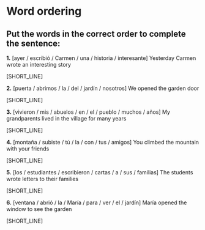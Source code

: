 # Word ordering

## Put the words in the correct order to complete the sentence:

**1.** [ayer / escribió / Carmen / una / historia / interesante]
Yesterday Carmen wrote an interesting story

[SHORT_LINE]

**2.** [puerta / abrimos / la / del / jardín / nosotros]
We opened the garden door

[SHORT_LINE]

**3.** [vivieron / mis / abuelos / en / el / pueblo / muchos / años]
My grandparents lived in the village for many years

[SHORT_LINE]

**4.** [montaña / subiste / tú / la / con / tus / amigos]
You climbed the mountain with your friends

[SHORT_LINE]

**5.** [los / estudiantes / escribieron / cartas / a / sus / familias]
The students wrote letters to their families

[SHORT_LINE]

**6.** [ventana / abrió / la / María / para / ver / el / jardín]
María opened the window to see the garden

[SHORT_LINE]
